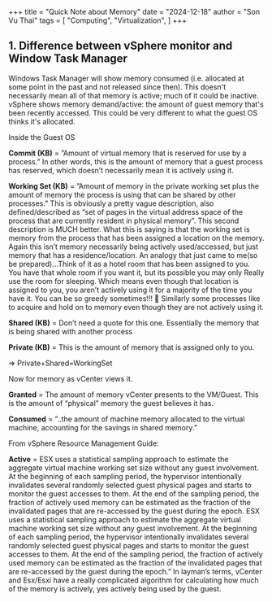 +++
title = "Quick Note about Memory"
date = "2024-12-18"
author = "Son Vu Thai"
tags = [
    "Computing",
    "Virtualization",
]
+++

## 1. Difference between vSphere monitor and Window Task Manager

Windows Task Manager will show memory consumed (i.e. allocated at some point in the past and not released since then). 
This doesn't necessarily mean all of that memory is active; much of it could be inactive. vSphere shows memory demand/active: the amount of guest memory that's been recently accessed. 
This could be very different to what the guest OS thinks it's allocated.

Inside the Guest OS

**Commit (KB)** = ”Amount of virtual memory that is reserved for use by a process.”
In other words, this is the amount of memory that a guest process has reserved, which doesn’t necessarily mean it is actively using it.

**Working Set (KB)** = ”Amount of memory in the private working set plus the amount of memory the process is using that can be shared by other processes.”
This is obviously a pretty vague description, also defined/described as “set of pages in the virtual address space of the process that are currently resident in physical memory”. This second description is MUCH better. 
What this is saying is that the working set is memory from the process that has been assigned a location on the memory. 
Again this isn’t memory necessarily being actively used/accessed, but just memory that has a residence/location. 
An analogy that just came to me(so be prepared)…Think of it as a hotel room that has been assigned to you. 
You have that whole room if you want it, but its possible you may only Really use the room for sleeping. 
Which means even though that location is assigned to you, you aren’t actively using it for a majority of the time you have it. You can be so greedy sometimes!!! 🙂
Similarly some processes like to acquire and hold on to memory even though they are not actively using it.

**Shared (KB)** = Don’t need a quote for this one. Essentially the memory that is being shared with another process

**Private (KB)** = This is the amount of memory that is assigned only to you.

=> Private+Shared=WorkingSet

Now for memory as vCenter views it.

**Granted** = The amount of memory vCenter presents to the VM/Guest. This is the amount of  “physical” memory the guest believes it has.

**Consumed** = ”..the amount of machine memory allocated to the virtual machine, accounting for the savings in shared memory.”

From vSphere Resource Management Guide: 

**Active** = ESX uses a statistical sampling approach to estimate the aggregate virtual machine working set size without any guest involvement. 
At the beginning of each sampling period, the hypervisor intentionally invalidates several randomly selected guest physical pages and starts to monitor the guest accesses to them. 
At the end of the sampling period, the fraction of actively used memory can be estimated
as the fraction of the invalidated pages that are re-accessed by the guest during the epoch. 
ESX uses a statistical sampling approach to estimate the aggregate virtual machine working set size without any guest involvement. 
At the beginning of each sampling period, the hypervisor intentionally invalidates several randomly selected guest physical pages and starts to monitor the guest accesses to them.
At the end of the sampling period, the fraction of actively used memory can be estimated as the fraction of the invalidated pages that are re-accessed by the guest during the epoch.”
In layman’s terms, vCenter and Esx/Esxi have a really complicated algorithm for calculating how much of the memory is actively, yes actively being used by the guest.
